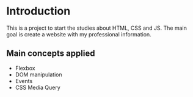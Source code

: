 # Introduction

This is a project to start the studies about HTML, CSS and JS.
The main goal is create a website with my professional information.

## Main concepts applied

- Flexbox
- DOM manipulation
- Events
- CSS Media Query
